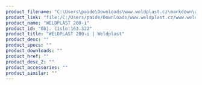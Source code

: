 ```yaml
---
product_filename: "C:\Users\paide\Downloads\www.weldplast.cz\markdown\weldplast-200-i_pg=7.md"
product_link: "file:/C:/Users/paide/Downloads/www.weldplast.cz/www.weldplast.cz/sk/weldplast-200-i_pg=7"
product_name: "WELDPLAST 200-i"
product_id: "Obj. číslo:163.322"
product_title: "WELDPLAST 200-i | Weldplast"
product_desc: ""
product_specs: ""
product_downloads: ""
product_href: ""
product_desc_2: ""
product_accessories: ""
product_similar: ""
---
```

